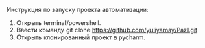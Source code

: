 

Инструкция по запуску проекта автоматизации:
1. Открыть terminal/powershell.
2. Ввести команду git clone https://github.com/yuliyamay/Pazl.git
3. Открыть клонированный проект в pycharm.
